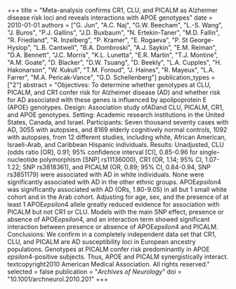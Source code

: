 +++
title = "Meta-analysis confirms CR1, CLU, and PICALM as Alzheimer disease risk loci and reveals interactions with APOE genotypes"
date = 2010-01-01
authors = ["G. Jun", "A.C. Naj", "G.W. Beecham", "L.-S. Wang", "J. Buros", "P.J. Gallins", "J.D. Buxbaum", "N. Ertekin-Taner", "M.D. Fallin", "R. Friedland", "R. Inzelberg", "P. Kramer", "E. Rogaeva", "P. St George-Hyslop", "L.B. Cantwell", "B.A. Dombroski", "A.J. Saykin", "E.M. Reiman", "D.A. Bennett", "J.C. Morris", "K.L. Lunetta", "E.R. Martin", "T.J. Montine", "A.M. Goate", "D. Blacker", "D.W. Tsuang", "D. Beekly", "L.A. Cupples", "H. Hakonarson", "W. Kukull", "T.M. Foroud", "J. Haines", "R. Mayeux", "L.A. Farrer", "M.A. Pericak-Vance", "G.D. Schellenberg"]
publication_types = ["2"]
abstract = "Objectives: To determine whether genotypes at CLU, PICALM, and CR1 confer risk for Alzheimer disease (AD) and whether risk for AD associated with these genes is influenced by apolipoprotein E (APOE) genotypes. Design: Association study ofADand CLU, PICALM, CR1, and APOE genotypes. Setting: Academic research institutions in the United States, Canada, and Israel. Participants: Seven thousand seventy cases with AD, 3055 with autopsies, and 8169 elderly cognitively normal controls, 1092 with autopsies, from 12 different studies, including white, African American, Israeli-Arab, and Caribbean Hispanic individuals. Results: Unadjusted, CLU (odds ratio [OR], 0.91; 95% confidence interval [CI], 0.85-0.96 for single-nucleotide polymorphism [SNP] rs11136000), CR1 (OR, 1.14; 95% CI, 1.07-1.22; SNP rs3818361), and PICALM (OR, 0.89; 95% CI, 0.84-0.94, SNP rs3851179) were associated with AD in white individuals. None were significantly associated with AD in the other ethnic groups. APOE$epsilon$4 was significantly associated with AD (ORs, 1.80-9.05) in all but 1 small white cohort and in the Arab cohort. Adjusting for age, sex, and the presence of at least 1 APOE$epsilon$4 allele greatly reduced evidence for association with PICALM but not CR1 or CLU. Models with the main SNP effect, presence or absence of APOE$epsilon$4, and an interaction term showed significant interaction between presence or absence of APOE$epsilon$4 and PICALM. Conclusions: We confirm in a completely independent data set that CR1, CLU, and PICALM are AD susceptibility loci in European ancestry populations. Genotypes at PICALM confer risk predominantly in APOE $epsilon$4-positive subjects. Thus, APOE and PICALM synergistically interact. textcopyright2010 American Medical Association. All rights reserved."
selected = false
publication = "*Archives of Neurology*"
doi = "10.1001/archneurol.2010.201"
+++

